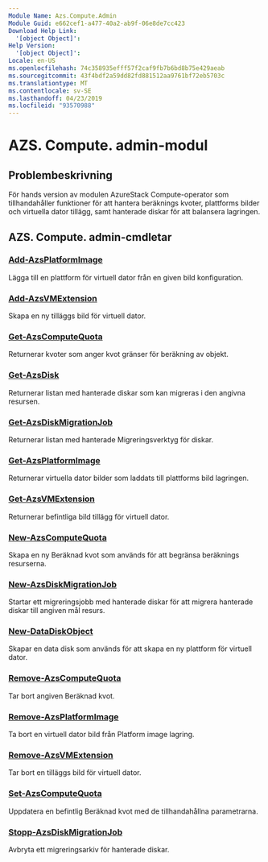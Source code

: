 ```yaml
---
Module Name: Azs.Compute.Admin
Module Guid: e662cef1-a477-40a2-ab9f-06e8de7cc423
Download Help Link:
  '[object Object]': 
Help Version:
  '[object Object]': 
Locale: en-US
ms.openlocfilehash: 74c358935efff57f2caf9fb7b6bd8b75e429aeab
ms.sourcegitcommit: 43f4bdf2a59dd82fd881512aa9761bf72eb5703c
ms.translationtype: MT
ms.contentlocale: sv-SE
ms.lasthandoff: 04/23/2019
ms.locfileid: "93570988"
---
```

# AZS. Compute. admin-modul
## Problembeskrivning
För hands version av modulen AzureStack Compute-operator som tillhandahåller funktioner för att hantera beräknings kvoter, plattforms bilder och virtuella dator tillägg, samt hanterade diskar för att balansera lagringen.

## AZS. Compute. admin-cmdletar
### [Add-AzsPlatformImage](Add-AzsPlatformImage.md)
Lägga till en plattform för virtuell dator från en given bild konfiguration.

### [Add-AzsVMExtension](Add-AzsVMExtension.md)
Skapa en ny tilläggs bild för virtuell dator.

### [Get-AzsComputeQuota](Get-AzsComputeQuota.md)
Returnerar kvoter som anger kvot gränser för beräkning av objekt.

### [Get-AzsDisk](Get-AzsDisk.md)
Returnerar listan med hanterade diskar som kan migreras i den angivna resursen.

### [Get-AzsDiskMigrationJob](Get-AzsDiskMigrationJob.md)
Returnerar listan med hanterade Migreringsverktyg för diskar.

### [Get-AzsPlatformImage](Get-AzsPlatformImage.md)
Returnerar virtuella dator bilder som laddats till plattforms bild lagringen.

### [Get-AzsVMExtension](Get-AzsVMExtension.md)
Returnerar befintliga bild tillägg för virtuell dator.

### [New-AzsComputeQuota](New-AzsComputeQuota.md)
Skapa en ny Beräknad kvot som används för att begränsa beräknings resurserna.

### [New-AzsDiskMigrationJob](New-AzsDiskMigrationJob.md)
Startar ett migreringsjobb med hanterade diskar för att migrera hanterade diskar till angiven mål resurs.

### [New-DataDiskObject](New-DataDiskObject.md)
Skapar en data disk som används för att skapa en ny plattform för virtuell dator.

### [Remove-AzsComputeQuota](Remove-AzsComputeQuota.md)
Tar bort angiven Beräknad kvot.

### [Remove-AzsPlatformImage](Remove-AzsPlatformImage.md)
Ta bort en virtuell dator bild från Platform image lagring.

### [Remove-AzsVMExtension](Remove-AzsVMExtension.md)
Tar bort en tilläggs bild för virtuell dator.

### [Set-AzsComputeQuota](Set-AzsComputeQuota.md)
Uppdatera en befintlig Beräknad kvot med de tillhandahållna parametrarna.

### [Stopp-AzsDiskMigrationJob](Stop-AzsDiskMigrationJob.md)
Avbryta ett migreringsarkiv för hanterade diskar.

